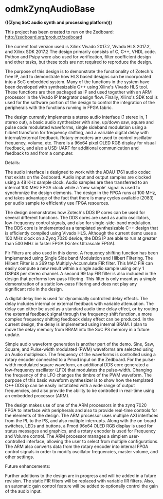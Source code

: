 # odmkZynqAudioBase
__(((Zynq SoC audio synth and processing platform)))__

This project has been created to run on the Zedboard:
http://zedboard.org/product/zedboard

The current tool version used is Xilinx Vivado 2017.2, Vivado HLS 2017.2, and Xilinx SDK 2017.2
The design primarily consists of C, C++, VHDL code. Python and Psipy were also used for verification, filter coefficient design and other tasks, but these tools are not required to reproduce the design.

The purpose of this design is to demonstrate the functionality of Zotech's free IP, and to demonstrate how HLS based designs can be incorporated into a SoC embedded system. Many of the functions in the system have been developed with synthesizable C++ using Xilinx's Vivado HLS tool. These functions are then packaged as IP and used together with an ARM processor in the Vivado IP Integrator design flow. Finally, Xilinx's SDK tool is used for the software portion of the design to control the integration of the peripherals with the functions running in FPGA fabric.

The design currently implements a stereo audio interface (1 stereo in, 1 stereo out), a basic audio synthesizer with sine, up/down saw, square and pulse code modulated waveforms, single sideband modulation using a hilbert transform for frequency shifting, and a variable digital delay with internal/external feedback. Rotary encoders are used to control oscillator frequency, volume, etc. There is a 96x64 pixel OLED RGB display for visual feedback, and also a USB-UART for additional communication and feedback to and from a computer.

Details:

The audio interface is designed to work with the ADAU 1761 audio codec that exists on the Zedboard. Audio input and output samples are clocked using a 48 KHz sample clock. Audio samples are then transferred to an internal 100 MHz FPGA clock while a 'new sample' signal is used to synchronize the design elements. The design in the FPGA runs at 100 MHz, and takes advantage of the fact that there is many cycles available (2083) per audio sample to efficiently use FPGA resources.

The design demonstrates how Zotech's DDS IP cores can be used for several different functions. The DDS cores are used as audio oscillators, low-frequency control signals, and also for single-side-band modulation. The DDS core is implemented as a templated synthesizable C++ design that is efficiently compiled using Vivado HLS. Although the current demo uses a 100 MHz clock on a Zynq 7020 device, the DDS IP are able to run at greater than 500 MHz in faster FPGA (Kintex Ultrascale FPGA).

Fir Filters are also used in this demo. A frequency shifting function has been implemented using Single Side band Modulation and Hilbert Filtering. The Hilbert Filter is a 369 tap Multiply-Accumulate FIR filter. This MAC FIR can easily compute a new result within a single audio sample using only 1 DSP48 per stereo channel. A second 99 tap FIR filter is also included in the design that performs low-pass filtering. This filter is only meant as a simple demonstration of a static low-pass filtering and does not play any significant role in the design.

A digital delay line is used for dynamically controlled delay effects. The delay includes internal or external feedback with variable attenuation. The delay can either be used as a standard audio time delay effect, or by routing the external feedback signal through the frequency shift function, a more complex frequency shifting feedback delay effect can be produced. In the current design, the delay is implemented using internal BRAM. I plan to move the delay memory from BRAM into the SoC PS memory in a future update.

Simple audio waveform generation is another part of the demo. Sine, Saw, Square, and Pulse-width modulated (PWM) waveforms are selected using an Audio multiplexor. The frequency of the waveforms is controlled using a rotary encoder connected to a Pmod input on the Zedboard. For the pulse-width modulated square waveform, an additional DDS core generated a low-frequency oscillator (LFO) that modulates the pulse-width. Changing the frequency of the LFO changes the timbre of the PWM waveform. The purpose of this basic waveform synthesizer is to show how the templated C++ DDS ip can be easily instatiated with a wide range of output frequencies, and also provide the ability to be controlled in real-time using an embedded processor (ARM).

The design makes use of one of the ARM processors in the zynq 7020 FPGA to interface with peripherals and also to provide real-time controls for the elements of the design. The ARM processor uses multiple AXI interfaces from the PL to the PS, and also multiple interrupts. Along with the on-board switches, LEDs and buttons, a Pmod 96x64 OLED RGB display is used for status messages and graphics, and a rotary encoder is used for Frequency and Volume control. The ARM processor manages a simplem user-controlled interface, allowing the user to select from multiple configurations. The ARM also converts data from the rotary encoder into internal FPGA control signals in order to modify oscillator frequencies, master volume, and other settings.

Future enhancements:

Further additions to the design are in progress and will be added in a future revision. The static FIR filters will be replaced with variable IIR filters. Also, an automatic gain control feature will be added to optionally control the gain of the audio input.





